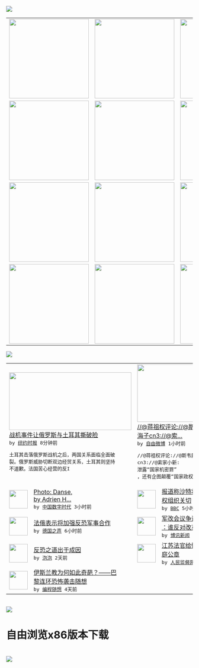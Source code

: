 

<a href="https://github.com/greatfire/z/raw/master/FreeBrowser.apk"><img src="https://raw.githubusercontent.com/greatfire/wiki/master/x/header.png" /></a><table><tr><td width="262" align="center" valign="center"><a href="https://github.com/greatfire/wiki/wiki/nyt" title="纽约时报中文网 国际纵览"><img src="https://raw.githubusercontent.com/greatfire/wiki/master/x/nyt_flag.png" width="215"/></a></td><td width="262" align="center" valign="center"><a href="https://github.com/greatfire/wiki/wiki/dw" title=""><img src="https://raw.githubusercontent.com/greatfire/wiki/master/x/dw_flag.png" width="215"/></a></td><td width="262" align="center" valign="center"><a href="https://github.com/greatfire/wiki/wiki/rmjd" title=""><img src="https://raw.githubusercontent.com/greatfire/wiki/master/x/rmjd_flag.png" width="215"/></a></td></tr><tr><td width="262" align="center" valign="center"><a href="https://github.com/paopaonetizen/website" title="泡泡 - 未经审查的互联网信息"><img src="https://raw.githubusercontent.com/greatfire/wiki/master/x/pp_flag.png" width="215"/></a></td><td width="262" align="center" valign="center"><a href="https://github.com/getlantern/mirror" title="以及自由微博和GreatFire.org官方中文论坛"><img src="https://raw.githubusercontent.com/greatfire/wiki/master/x/lantern_flag.png" width="215"/></a></td><td width="262" align="center" valign="center"><a href="https://github.com/cdtmirrors/m/" title=""><img src="https://raw.githubusercontent.com/greatfire/wiki/master/x/cdt_flag.png" width="215"/></a></td></tr><tr><td width="262" align="center" valign="center"><a href="https://github.com/program-think/blog" title="编程随想的博客"><img src="https://raw.githubusercontent.com/greatfire/wiki/master/x/pt_flag.png" width="215"/></a></td><td width="262" align="center" valign="center"><a href="https://github.com/greatfire/wiki/wiki/bbc" title=""><img src="https://raw.githubusercontent.com/greatfire/wiki/master/x/bbc_flag.png" width="215"/></a></td><td width="262" align="center" valign="center"><a href="https://github.com/freeweibo/s" title="自由微博 - 匿名和不受屏蔽的新浪微博搜索"><img src="https://raw.githubusercontent.com/greatfire/wiki/master/x/fw_flag.png" width="215"/></a></td></tr><tr><td width="262" align="center" valign="center"><a href="https://github.com/greatfire/wiki/wiki/google" title=""><img src="https://raw.githubusercontent.com/greatfire/wiki/master/x/google_flag.png" width="215"/></a></td><td width="262" align="center" valign="center"><a href="https://github.com/bxnews/boxun" title=""><img src="https://raw.githubusercontent.com/greatfire/wiki/master/x/bx_flag.png" width="215"/></a></td><td width="262" align="center" valign="center"><a href="https://github.com/greatfire/wiki/wiki/open-source" title="欢迎访问GreatFire.org开发者项目网站"><img src="https://raw.githubusercontent.com/greatfire/wiki/master/x/open-source_flag.png" width="215"/></a></td></tr></table><img src="https://raw.githubusercontent.com/greatfire/wiki/master/x/newsfeed text.png" /><table cols="4"><tr><td colspan="2" width="380"><a href="https://d3qlz4p8smvoli.cloudfront.net/world/20151127/c27russia/"><img src="http://static01.nyt.com/images/2015/11/27/world/27RUSSIA1/27RUSSIA1-articleLarge.jpg" width="330" height="156"/></a></br><a href="https://d3qlz4p8smvoli.cloudfront.net/world/20151127/c27russia/">战机事件让俄罗斯与土耳其撕破脸</a></br><kbd> by <a href="http://m.cn.nytimes.com/">纽约时报</a> 8分钟前 </kbd></br><pre>土耳其击落俄罗斯战机之后，两国关系面临全面破<br/>裂。俄罗斯威胁切断双边经贸关系，土耳其则坚持<br/>不道歉。法国苦心经营的反I</pre></td><td colspan="2" width="380"><a href="https://freeweibo.com/weibo/3913714421660384"><img src="http://ww1.sinaimg.cn/large/005AYMpwjw1eyf2ulr8e5j305k05idfv.jpg" width="330" height="156"/></a></br><a href="https://freeweibo.com/weibo/3913714421660384">//@蒋祖权评论://@斯韦爵: //@<br/>海子cn3://@索…</a></br><kbd> by <a href="https://freeweibo.com/">自由微博</a> 1小时前 </kbd></br><pre>//@蒋祖权评论://@斯韦爵: //@海子<br/>cn3://@索家小新: 泄露“国家机密罪”<br/>，还有企图颠覆“国家政权罪</pre></td></tr><tr><td><img src="http://chinadigitaltimes.net/chinese/files/2015/11/22848173379_f5b4511a07_z.jpg" width="50" height="50"/></td><td width="280"><a href="http://feedproxy.google.com/~r/chinadigitaltimes/IyPt/~3/hgeFFRtwcdM/">Photo: Danse, <br/>by Adrien H...</a></br><kbd> by <a href="http://chinadigitaltimes.net/chinese/">中国数字时代</a> 3小时前 </kbd></td><td><img src="http://a.files.bbci.co.uk/worldservice/live/assets/images/2015/11/26/151126212646_saudi_144x81_afp_nocredit.jpg" width="50" height="50"/></td><td width="280"><a href="http://www.bbc.com/zhongwen/simp/world/2015/11/151126_saudi_execute">报道称沙特将处决大批犯人 人<br/>权组织关切</a></br><kbd> by <a href="http://www.bbc.co.uk/zhongwen/simp">BBC</a> 5小时前 </kbd></td></tr><tr><td><img src="http://www.dw.com/image/0,,18878661_302,00.jpg" width="50" height="50"/></td><td width="280"><a href="http://dw.com/p/1HDF7?maca=chi-GK-text-greatfire-all-chinese-15625-xml-mrss">法俄表示将加强反恐军事合作</a></br><kbd> by <a href="http://dw.de">德国之声</a> 6小时前 </kbd></td><td><img src="https://raw.githubusercontent.com/greatfire/wiki/master/x/bx_logo.png" width="50" height="50"/></td><td width="280"><a href="http://www.boxun.com/news/gb/china/2015/11/201511261008.shtml">军改会议争议延长习近平发狠话<br/>：谁反对改革谁下台请看...</a></br><kbd> by <a href="http://www.boxun.com">博讯新闻</a> 1天前 </kbd></td></tr><tr><td><img src="https://raw.githubusercontent.com/greatfire/wiki/master/x/pp_logo.png" width="50" height="50"/></td><td width="280"><a href="https://pao-pao.net/article/641">反恐之道出于成因</a></br><kbd> by <a href="https://pao-pao.net">泡泡</a> 2天前 </kbd></td><td><img src="http://www.rmjdw.com/uploads/allimg/151125/0Z5311R9-0.jpg" width="50" height="50"/></td><td width="280"><a href="http://www.rmjdw.com//shehuijilu/20151125/15240.html">江苏法官给情人写保证书!盖法<br/>庭公章 </a></br><kbd> by <a href="http://www.rmjdw.com/">人民监督网</a> 2天前 </kbd></td></tr><tr><td><img src="http://lh3.googleusercontent.com/234j-5ESLa0EnVKddRD8H3aXa-jkrBGFCvG2zmTU-jVDu2XQkrMmtwqyAVUoBigPY2SHbp9dGViZSwoA_FbUyMBiI26Ex012BuTVzCvacomAjwmD2omXXzlcSytN5MxM1vdPlrzvuQ" width="50" height="50"/></td><td width="280"><a href="http://feedproxy.google.com/~r/programthink/~3/LIGoNg2WTXA/Why-Islam-Is-Different-from-Other-Religions.html">伊斯兰教为何如此奇葩？——巴<br/>黎连环恐怖袭击随想</a></br><kbd> by <a href="http://program-think.blogspot.com">编程随想</a> 4天前 </kbd></td></table></br><a href="https://github.com/greatfire/z/raw/master/FreeBrowser.apk"><img src="https://raw.githubusercontent.com/greatfire/wiki/master/x/download app.png" /></a><h1>自由浏览x86版本下载<h1><a href="https://github.com/greatfire/z/raw/master/FreeBrowser-x86.apk"><img src="https://raw.githubusercontent.com/greatfire/images/master/fb86.qr.png" /></a>